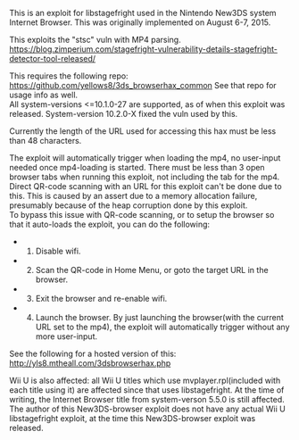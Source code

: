This is an exploit for libstagefright used in the Nintendo New3DS system Internet Browser. This was originally implemented on August 6-7, 2015.

This exploits the "stsc" vuln with MP4 parsing. https://blog.zimperium.com/stagefright-vulnerability-details-stagefright-detector-tool-released/

This requires the following repo: https://github.com/yellows8/3ds_browserhax_common See that repo for usage info as well.  
All system-versions <=10.1.0-27 are supported, as of when this exploit was released. System-version 10.2.0-X fixed the vuln used by this.

Currently the length of the URL used for accessing this hax must be less than 48 characters.

The exploit will automatically trigger when loading the mp4, no user-input needed once mp4-loading is started. There must be less than 3 open browser tabs when running this exploit, not including the tab for the mp4. Direct QR-code scanning with an URL for this exploit can't be done due to this. This is caused by an assert due to a memory allocation failure, presumably because of the heap corruption done by this exploit.  
To bypass this issue with QR-code scanning, or to setup the browser so that it auto-loads the exploit, you can do the following:  
* 1) Disable wifi.
* 2) Scan the QR-code in Home Menu, or goto the target URL in the browser.
* 3) Exit the browser and re-enable wifi.
* 4) Launch the browser. By just launching the browser(with the current URL set to the mp4), the exploit will automatically trigger without any more user-input.

See the following for a hosted version of this: http://yls8.mtheall.com/3dsbrowserhax.php  


Wii U is also affected: all Wii U titles which use mvplayer.rpl(included with each title using it) are affected since that uses libstagefright. At the time of writing, the Internet Browser title from system-verson 5.5.0 is still affected. The author of this New3DS-browser exploit does not have any actual Wii U libstagefright exploit, at the time this New3DS-browser exploit was released.

